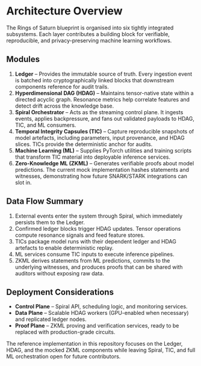 # Architecture Overview

The Rings of Saturn blueprint is organised into six tightly integrated subsystems.
Each layer contributes a building block for verifiable, reproducible, and privacy-preserving machine learning workflows.

## Modules

1. **Ledger** – Provides the immutable source of truth. Every ingestion event is batched into cryptographically linked blocks that downstream components reference for audit trails.
2. **Hyperdimensional DAG (HDAG)** – Maintains tensor-native state within a directed acyclic graph. Resonance metrics help correlate features and detect drift across the knowledge base.
3. **Spiral Orchestrator** – Acts as the streaming control plane. It ingests events, applies backpressure, and fans out validated payloads to HDAG, TIC, and ML consumers.
4. **Temporal Integrity Capsules (TIC)** – Capture reproducible snapshots of model artefacts, including parameters, input provenance, and HDAG slices. TICs provide the deterministic anchor for audits.
5. **Machine Learning (ML)** – Supplies PyTorch utilities and training scripts that transform TIC material into deployable inference services.
6. **Zero-Knowledge ML (ZKML)** – Generates verifiable proofs about model predictions. The current mock implementation hashes statements and witnesses, demonstrating how future SNARK/STARK integrations can slot in.

## Data Flow Summary

1. External events enter the system through Spiral, which immediately persists them to the Ledger.
2. Confirmed ledger blocks trigger HDAG updates. Tensor operations compute resonance signals and feed feature stores.
3. TICs package model runs with their dependent ledger and HDAG artefacts to enable deterministic replay.
4. ML services consume TIC inputs to execute inference pipelines.
5. ZKML derives statements from ML predictions, commits to the underlying witnesses, and produces proofs that can be shared with auditors without exposing raw data.

## Deployment Considerations

- **Control Plane** – Spiral API, scheduling logic, and monitoring services.
- **Data Plane** – Scalable HDAG workers (GPU-enabled when necessary) and replicated ledger nodes.
- **Proof Plane** – ZKML proving and verification services, ready to be replaced with production-grade circuits.

The reference implementation in this repository focuses on the Ledger, HDAG, and the mocked ZKML components while leaving Spiral, TIC, and full ML orchestration open for future contributors.
